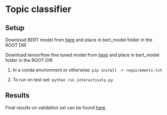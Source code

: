 # Topic classifier
  
## Setup 

Download BERT model from [here](https://drive.google.com/open?id=1o5ZTT1O173Qr8Ye_2Rx7f_9W37Mhdfq3) and place in bert_model folder in the ROOT DIR

Download tensorflow fine tuned model from [here](https://drive.google.com/open?id=1o5ZTT1O173Qr8Ye_2Rx7f_9W37Mhdfq3) and place in bert_model folder in the ROOT DIR

1) In a conda environment or otherwise: `pip install -r requirements.txt`

2) To run on test set: `python run_interactively.py` 

## Results 
Final results on validation set can be found [here](http://bit.ly/kaggle_survey_classifier)
